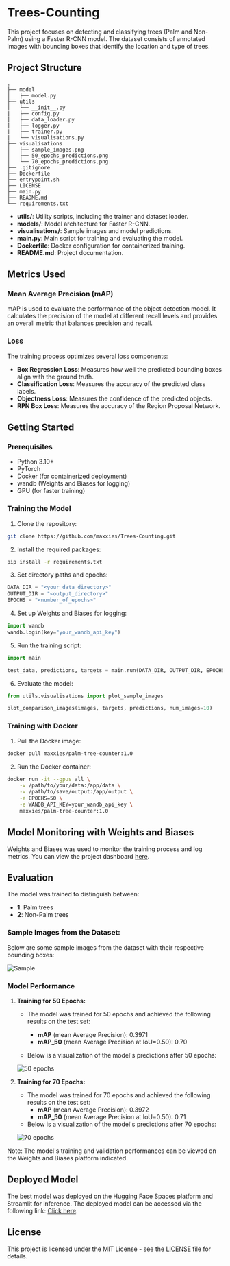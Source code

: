 # Trees-Counting

This project focuses on detecting and classifying trees (Palm and Non-Palm) using a Faster R-CNN model. The dataset consists of annotated images with bounding boxes that identify the location and type of trees.

## Project Structure
```
.
├── model
│   ├── model.py
├── utils
│   └── __init__.py
|   ├── config.py
|   ├── data_loader.py
|   ├── logger.py
|   ├── trainer.py
|   └── visualisations.py
├── visualisations
│   ├── sample_images.png
│   ├── 50_epochs_predictions.png
│   └── 70_epochs_predictions.png
├── .gitignore
├── Dockerfile
├── entrypoint.sh
├── LICENSE
├── main.py
├── README.md
└── requirements.txt
```

- **utils/**: Utility scripts, including the trainer and dataset loader.
- **models/**: Model architecture for Faster R-CNN.
- **visualisations/**: Sample images and model predictions.
- **main.py**: Main script for training and evaluating the model.
- **Dockerfile**: Docker configuration for containerized training.
- **README.md**: Project documentation.

## Metrics Used

### Mean Average Precision (mAP)
mAP is used to evaluate the performance of the object detection model. It calculates the precision of the model at different recall levels and provides an overall metric that balances precision and recall.

### Loss
The training process optimizes several loss components:
- **Box Regression Loss**: Measures how well the predicted bounding boxes align with the ground truth.
- **Classification Loss**: Measures the accuracy of the predicted class labels.
- **Objectness Loss**: Measures the confidence of the predicted objects.
- **RPN Box Loss**: Measures the accuracy of the Region Proposal Network.


## Getting Started

### Prerequisites
- Python 3.10+
- PyTorch
- Docker (for containerized deployment)
- wandb (Weights and Biases for logging)
- GPU (for faster training)

### Training the Model

1. Clone the repository:
```bash
git clone https://github.com/maxxies/Trees-Counting.git
```
2. Install the required packages:
```bash
pip install -r requirements.txt
```

3. Set directory paths and epochs:
```python   
DATA_DIR = "<your_data_directory>"
OUTPUT_DIR = "<output_directory>"
EPOCHS = "<number_of_epochs>"
```

4. Set up Weights and Biases for logging:
```python
import wandb
wandb.login(key="your_wandb_api_key")
```

5. Run the training script:
```python
import main

test_data, predictions, targets = main.run(DATA_DIR, OUTPUT_DIR, EPOCHS)
```

6. Evaluate the model:
```python
from utils.visualisations import plot_sample_images

plot_comparison_images(images, targets, predictions, num_images=10)
```

### Training with Docker
1. Pull the Docker image:
```bash
docker pull maxxies/palm-tree-counter:1.0
```

2. Run the Docker container:
```bash
docker run -it --gpus all \
    -v /path/to/your/data:/app/data \
    -v /path/to/save/output:/app/output \
    -e EPOCHS=50 \
    -e WANDB_API_KEY=your_wandb_api_key \
    maxxies/palm-tree-counter:1.0
```

## Model Monitoring with Weights and Biases
Weights and Biases was used to monitor the training process and log metrics. You can view the project dashboard [here](https://wandb.ai/ahiamadzormaxwell7/counting-trees).


## Evaluation

The model was trained to distinguish between:
- **1**: Palm trees
- **2**: Non-Palm trees

### Sample Images from the Dataset:
Below are some sample images from the dataset with their respective bounding boxes:

![Sample](visualisations/sample_images.png)

### Model Performance

1. **Training for 50 Epochs:**
   - The model was trained for 50 epochs and achieved the following results on the test set:
     - **mAP** (mean Average Precision): 0.3971
     - **mAP_50** (mean Average Precision at IoU=0.50): 0.70
    
   - Below is a visualization of the model's predictions after 50 epochs:

   ![50 epochs](visualisations/50_epochs_predictions.png)

2. **Training for 70 Epochs:**
   - The model was trained for 70 epochs and achieved the following results on the test set:
     - **mAP** (mean Average Precision): 0.3972
     - **mAP_50** (mean Average Precision at IoU=0.50): 0.71
   - Below is a visualization of the model's predictions after 70 epochs:

   ![70 epochs](visualisations/70_epochs_predictions.png)

Note: The model's training and validation performances can be viewed on the Weights and Biases platform indicated.

## Deployed Model
The best model was deployed on the Hugging Face Spaces platform and Streamlit for inference.
The deployed model can be accessed via the following link: [Click here](https://huggingface.co/spaces/Mawube/tree-counter).

## License
This project is licensed under the MIT License - see the [LICENSE](LICENSE) file for details.



